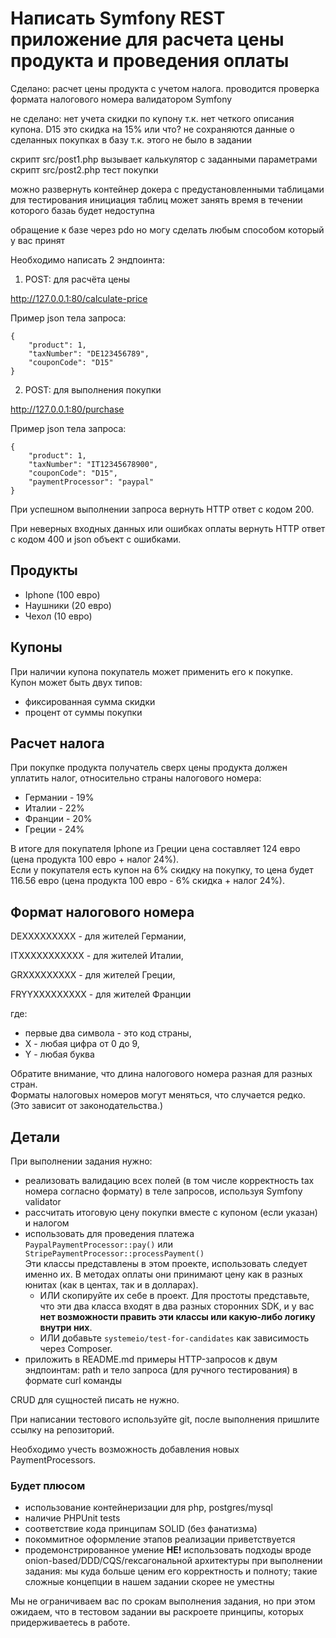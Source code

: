 # Написать Symfony REST приложение для расчета цены продукта и проведения оплаты

Сделано:
расчет цены продукта с учетом налога.
проводится проверка формата налогового номера валидатором Symfony

не сделано: 
нет учета скидки по купону т.к. нет четкого описания купона. D15 это скидка на 15% или что?
не сохраняются данные о сделанных покупках в базу т.к. этого не было в задании

скрипт src/post1.php вызывает калькулятор с заданными параметрами
скрипт src/post2.php тест покупки

можно развернуть контейнер докера с предустановленными таблицами для тестирования
инициация таблиц может занять время в течении которого базаь будет недоступна

обращение к базе через pdo но могу сделать любым способом который у вас принят



Необходимо написать 2 эндпоинта:
1. POST: для расчёта цены
   
http://127.0.0.1:80/calculate-price

Пример json тела запроса:
```
{
    "product": 1,
    "taxNumber": "DE123456789",
    "couponCode": "D15"
}
```
2. POST: для выполнения покупки
   
http://127.0.0.1:80/purchase

Пример json тела запроса:
```
{
    "product": 1,
    "taxNumber": "IT12345678900",
    "couponCode": "D15",
    "paymentProcessor": "paypal"
}
```

При успешном выполнении запроса вернуть HTTP ответ с кодом 200.

При неверных входных данных или ошибках оплаты вернуть HTTP ответ с кодом 400 и json объект с ошибками.

## Продукты
- Iphone (100 евро)
- Наушники (20 евро)
- Чехол (10 евро)

## Купоны
При наличии купона покупатель может применить его к покупке.  
Купон может быть двух типов:
- фиксированная сумма скидки
- процент от суммы покупки

## Расчет налога
При покупке продукта получатель сверх цены продукта должен уплатить налог, относительно страны налогового номера:
- Германии - 19%
- Италии - 22%
- Франции - 20%
- Греции - 24%

В итоге для покупателя Iphone из Греции цена составляет 124 евро (цена продукта 100 евро + налог 24%).  
Если у покупателя есть купон на 6% скидку на покупку, то цена будет 116.56 евро (цена продукта 100 евро - 6% скидка + налог 24%).

## Формат налогового номера
DEXXXXXXXXX - для жителей Германии,

ITXXXXXXXXXXX - для жителей Италии,

GRXXXXXXXXX - для жителей Греции,

FRYYXXXXXXXXX - для жителей Франции

где: 
- первые два символа - это код страны,
- X - любая цифра от 0 до 9,
- Y - любая буква

Обратите внимание, что длина налогового номера разная для разных стран.  
Форматы налоговых номеров могут меняться, что случается редко. (Это зависит от законодательства.)

## Детали
При выполнении задания нужно:
- реализовать валидацию всех полей (в том числе корректность tax номера согласно формату) в теле запросов, используя Symfony validator
- рассчитать итоговую цену покупки вместе с купоном (если указан) и налогом
- использовать для проведения платежа `PaypalPaymentProcessor::pay()` или `StripePaymentProcessor::processPayment()`  
Эти классы представлены в этом проекте, использовать следует именно их. В методах оплаты они принимают цену как в разных юнитах (как в центах, так и в долларах).
    - ИЛИ скопируйте их себе в проект. Для простоты представьте, что эти два класса входят в два разных сторонних SDK, и у вас **нет возможности править эти классы или какую-либо логику внутри них**.
    - ИЛИ добавьте `systemeio/test-for-candidates` как зависимость через Composer.
- приложить в README.md примеры HTTP-запросов к двум эндпоинтам: path и тело запроса (для ручного тестирования) в формате curl команды

CRUD для сущностей писать не нужно.

При написании тестового используйте git, после выполнения пришлите ссылку на репозиторий.

Необходимо учесть возможность добавления новых PaymentProcessors.

### Будет плюсом
- использование контейнеризации для php, postgres/mysql
- наличие PHPUnit tests
- соответствие кода принципам SOLID (без фанатизма)
- покоммитное оформление этапов реализации приветствуется
- продемонстрированное умение **НЕ!** использовать подходы вроде onion-based/DDD/CQS/гексагональной архитектуры при выполнении задания: мы куда больше ценим его корректность и полноту; такие сложные концепции в нашем задании скорее не уместны

Мы не ограничиваем вас по срокам выполнения задания, но при этом ожидаем, что в тестовом задании вы раскроете принципы, которых придерживаетесь в работе. 
